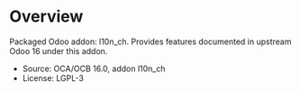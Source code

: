 # Overview

Packaged Odoo addon: l10n_ch. Provides features documented in upstream Odoo 16 under this addon.

- Source: OCA/OCB 16.0, addon l10n_ch
- License: LGPL-3
